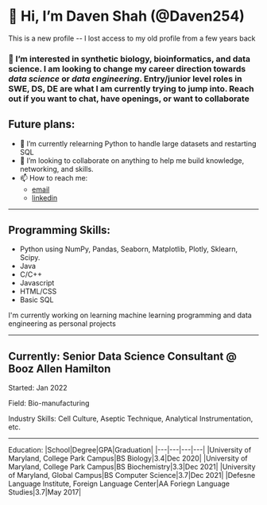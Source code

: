 # 👋 Hi, I’m Daven Shah (@Daven254) 
This is a new profile -- I lost access to my old profile from a few years back
### 👀 I’m interested in synthetic biology, bioinformatics, and data science. I am looking to change my career direction towards *data science* **or** *data engineering*. Entry/junior level roles in SWE, DS, DE are what I am currently trying to jump into. Reach out if you want to chat, have openings, or want to collaborate

## Future plans:
- 🌱 I’m currently relearning Python to handle large datasets and restarting SQL
- 💞️ I’m looking to collaborate on anything to help me build knowledge, networking, and skills.
- 📫 How to reach me:
  - [email](dshah912@terpmail.umd.edu)
  - [linkedin](https://www.linkedin.com/in/daven-shah-665a4460)

***
## Programming Skills:
  - Python using NumPy, Pandas, Seaborn, Matplotlib, Plotly, Sklearn, Scipy.
  - Java
  - C/C++
  - Javascript
  - HTML/CSS
  - Basic SQL

I'm currently working on learning machine learning programming and data engineering as personal projects
***

## Currently: Senior Data Science Consultant @ Booz Allen Hamilton 
   Started: Jan 2022
   
   Field: Bio-manufacturing
   
   Industry Skills: Cell Culture, Aseptic Technique, Analytical Instrumentation, etc.
   
***

Education:
|School|Degree|GPA|Graduation|
|---|---|---|---|
|University of Maryland, College Park Campus|BS Biology|3.4|Dec 2020|
|University of Maryland, College Park Campus|BS Biochemistry|3.3|Dec 2021|
|University of Maryland, Global Campus|BS Computer Science|3.7|Dec 2021|
|Defesne Language Institute, Foreign Language Center|AA Foriegn Language Studies|3.7|May 2017|


<!---
Daven254/Daven254 is a ✨ special ✨ repository because its `README.md` (this file) appears on your GitHub profile.
You can click the Preview link to take a look at your changes.
--->
